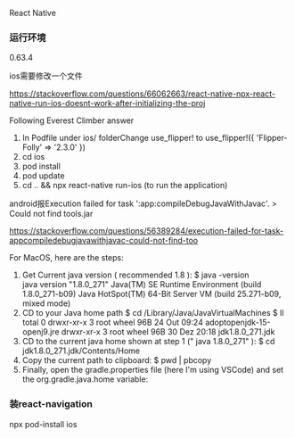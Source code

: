 React Native
### 运行环境
0.63.4

ios需要修改一个文件

https://stackoverflow.com/questions/66062663/react-native-npx-react-native-run-ios-doesnt-work-after-initializing-the-proj

Following Everest Climber answer
1. In Podfile under ios/ folderChange use_flipper! to use_flipper!({ 'Flipper-Folly' => '2.3.0' })
2. cd ios
3. pod install
4. pod update
5. cd .. && npx react-native run-ios (to run the application)


android报Execution failed for task ':app:compileDebugJavaWithJavac'. > Could not find tools.jar

https://stackoverflow.com/questions/56389284/execution-failed-for-task-appcompiledebugjavawithjavac-could-not-find-too

For MacOS, here are the steps:
1. Get Current java version ( recommended 1.8 ):
$ java -version  
java version "1.8.0_271"
Java(TM) SE Runtime Environment (build 1.8.0_271-b09)
Java HotSpot(TM) 64-Bit Server VM (build 25.271-b09, mixed mode)
2. CD to your Java home path
$ cd /Library/Java/JavaVirtualMachines
$ ll
total 0
drwxr-xr-x  3 root  wheel    96B 24 Out 09:24 adoptopenjdk-15-openj9.jre
drwxr-xr-x  3 root  wheel    96B 30 Dez 20:18 jdk1.8.0_271.jdk
3. CD to the current java home shown at step 1 (" java 1.8.0_271" ):
$ cd jdk1.8.0_271.jdk/Contents/Home
4. Copy the current path to clipboard:
$ pwd | pbcopy   
5. Finally, open the gradle.properties file (here I'm using VSCode) and set the org.gradle.java.home variable:


### 装react-navigation
npx pod-install ios